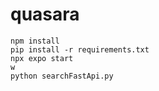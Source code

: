 # quasara
`npm install`<br />
`pip install -r requirements.txt`<br />
`npx expo start`<br />
`w`<br />
`python searchFastApi.py`<br />
